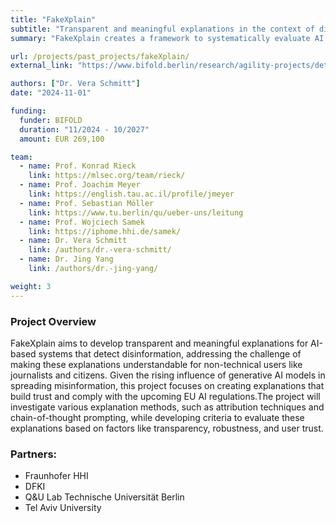 ```yaml
---
title: "FakeXplain"
subtitle: "Transparent and meaningful explanations in the context of disinformation detection"
summary: "FakeXplain creates a framework to systematically evaluate AI explanations and integrate effective methods into existing disinformation detection tools, making these explanations understandable for non-technical users like journalists and citizens."

url: /projects/past_projects/fakeXplain/
external_link: "https://www.bifold.berlin/research/agility-projects/detail?tx_psn_workgroupsdetailagility%5Baction%5D=detailagility&tx_psn_workgroupsdetailagility%5Bcontroller%5D=Workgroups&tx_psn_workgroupsdetailagility%5Bworkgroup%5D=60&cHash=43bf590b9c291faf5e6cae0566148411"

authors: ["Dr. Vera Schmitt"]
date: "2024-11-01"

funding:
  funder: BIFOLD
  duration: "11/2024 - 10/2027"
  amount: EUR 269,100

team:
  - name: Prof. Konrad Rieck
    link: https://mlsec.org/team/rieck/
  - name: Prof. Joachim Meyer
    link: https://english.tau.ac.il/profile/jmeyer
  - name: Prof. Sebastian Möller
    link: https://www.tu.berlin/qu/ueber-uns/leitung
  - name: Prof. Wojciech Samek
    link: https://iphome.hhi.de/samek/
  - name: Dr. Vera Schmitt
    link: /authors/dr.-vera-schmitt/
  - name: Dr. Jing Yang
    link: /authors/dr.-jing-yang/

weight: 3
---
```


### Project Overview
FakeXplain aims to develop transparent and meaningful explanations for AI-based systems that detect disinformation, addressing the challenge of making these explanations understandable for non-technical users like journalists and citizens. Given the rising influence of generative AI models in spreading misinformation, this project focuses on creating explanations that build trust and comply with the upcoming EU AI regulations.The project will investigate various explanation methods, such as attribution techniques and chain-of-thought prompting, while developing criteria to evaluate these explanations based on factors like transparency, robustness, and user trust.


### Partners:
- Fraunhofer HHI
- DFKI
- Q&U Lab Technische Universität Berlin
- Tel Aviv University